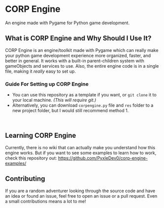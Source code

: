 

# CORP Engine
An engine made with Pygame for Python game development.

## What is CORP Engine and Why Should I Use It?
CORP Engine is an engine/toolkit made with Pygame which can really make your python game development experience more organized, faster, and better in general. It works with a built-in parent-children system with gameObjects and services to use. Also, the entire engine code is in a single file, making it _really_ easy to set up.

### Guide For Setting up CORP Engine
* You can use this repository as a template if you want, or  `git clone` it to your local machine. _(This will require git.)_
* Alternatively, you can download `corpengine.py` file and `res` folder to a new project folder, but I would still recommend method 1.
<br>

## Learning CORP Engine
Currently, there is no wiki that can  actually make you understand how this engine works. But if you want to see some examples to learn how to work, check this repository out:
https://github.com/PyxleDev0/corp-engine-examples/

## Contributing
If you are a random adventurer looking through the source code and have an idea or found an issue, feel free to open an issue or a pull request. Even a small contributions means a lot to me!
